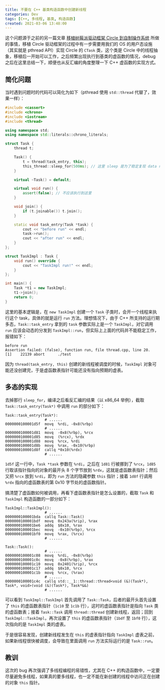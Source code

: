 ```yaml
---
title: 不要在 C++ 基类构造函数中创建新线程
categories: Dev
tags: [C++, 多线程, 基类, 构造函数]
created: 2021-03-06 13:48:00
---
```


这个问题源于之前的另一篇文章 [移植树莓派驱动框架 Circle 到自制操作系统](../../../../2021/01/22/porting-circle/) 所做的事情，移植 Circle 驱动框架的过程中有一步需要用我们的 OS 的用户态设施（其实就是 pthread API）实现 Circle 的 `CTask` 类，这个类是 Circle 中的线程抽象，移植后一开始可以工作，之后频繁出现执行到基类的虚函数的情况，debug 之后在这里总结一下，顺便也从反汇编的角度整理一下 C++ 虚函数的实现方式。

## 简化问题

当时遇到问题时的代码可以简化为如下（pthread 使用 `std::thread` 代替了，效果一样）：

```cpp
#include <cassert>
#include <chrono>
#include <iostream>
#include <thread>

using namespace std;
using namespace std::literals::chrono_literals;

struct Task {
    thread t;

    Task() {
        t = thread(task_entry, this);
        this_thread::sleep_for(500ms); // 这里 sleep 是为了稳定复现 data race
    }

    virtual ~Task() = default;

    virtual void run() {
        assert(false); // 不应该执行到这里
    }

    void join() {
        if (t.joinable()) t.join();
    }

    static void task_entry(Task *task) {
        cout << "before run" << endl;
        task->run();
        cout << "after run" << endl;
    }
};

struct TaskImpl : Task {
    void run() override {
        cout << "TaskImpl run!" << endl;
    }
};

int main() {
    Task *t1 = new TaskImpl;
    t1->join();
    return 0;
}
```

这里的基本逻辑是，在 `new TaskImpl` 创建一个 `Task` 子类时，会开一个线程来执行这个 task，具体的就是运行 `run` 方法。理想情况下，由于 C++ 所支持的运行期多态，`Task::task_entry` 拿到的 `task` 参数实际上是一个 `TaskImpl`，对它调用 `run` 应该会动态的分发到 `TaskImpl::run`，但实际上上面的代码并不能稳定工作，报错如下：

```
before run
Assertion failed: (false), function run, file thread.cpp, line 20.
[1]    22139 abort      ./test
```

因为 `thread(task_entry, this)` 创建的新线程被调度的时候，`TaskImpl` 对象可能还没创建完，于是虚函数表指针可能还没有指向预期的虚表。

## 多态的实现

去掉那行 `sleep_for`，编译之后看反汇编的结果（以 x86_64 举例），截取 `Task::task_entry(Task*)` 中调用 `run` 的部分如下：

```x86asm
Task::task_entry(Task*):
                  # ......
0000000100001d5f  movq  %rdi, -0x8(%rbp)
                  # ......
0000000100001d81  movq  -0x8(%rbp), %rcx
0000000100001d85  movq  (%rcx), %rdx
0000000100001d88  movq  %rcx, %rdi
0000000100001d8b  movq  %rax, -0x10(%rbp)
0000000100001d8f  callq *0x10(%rdx)
                  # ......
```

`1d5f` 这一行中，`Task *task` 参数在 `%rdi`，之后在 `1d81` 行被挪到了 `%rcx`，`1d85` 行取该指针指向的对象的最开头 8 个字节放到 `%rdx`，这就是虚函数表指针；然后又把 `%rcx` 放到 `%rdi`，即为 `run` 方法的隐藏参数 `this` 指针；接着 `1d8f` 行调用 `%rdx` 指向的虚函数表的第 0x10 字节处的虚函数指针。

搞清楚了虚函数如何被调用，再看下虚函数表指针是怎么设置的，截取 `Task` 和 `TaskImpl` 构造函数的一部分如下：

```x86asm
TaskImpl::TaskImpl():
                  # ......
0000000100001bda  callq Task::Task()
0000000100001bdf  movq  0x243a(%rip), %rax
0000000100001be6  addq  $0x10, %rax
0000000100001bec  movq  -0x10(%rbp), %rcx
0000000100001bf0  movq  %rax, (%rcx)
                  # ......

Task::Task():
                  # ......
0000000100001c08  movq  %rdi, -0x8(%rbp)
0000000100001c0c  movq  -0x8(%rbp), %rax
0000000100001c10  movq  0x2401(%rip), %rcx
0000000100001c17  addq  $0x10, %rcx
0000000100001c1b  movq  %rcx, (%rax)
                  # ......
0000000100001c4c  callq std::__1::thread::thread<void (&)(Task*), Task*, void>(void (&)(Task*), Task*&&)
                  # ......
```

可以看到 `TaskImpl::TaskImpl` 首先调用了 `Task::Task`，后者的最开头首先设置了 `this` 的虚函数表指针（`1c10` 至 `1c1b` 行），这时的虚函数表指针是指向 `Task` 类的虚函数表；接着 `Task::Task` 调用 `thread::thread` 创建新线程，返回；回到 `TaskImpl::TaskImpl`，再次设置了 `this` 的虚函数表指针（`1bdf` 至 `1bf0` 行），这次指向的是 `TaskImpl` 类的虚表。

于是很容易发现，创建新线程发生在 `this` 的虚表指针指向 `TaskImpl` 虚表之前，如果新线程很快被调度，会导致在里面调用 `run` 方法实际运行的是 `Task::run`。

## 教训

这次的 bug 再次强调了多线程编程的易错性，尤其在 C++ 的构造函数中，一定要尽量避免多线程，如果真的要多线程，也一定不能在新创建的线程中访问正在创建的对象 `this` 指针。
